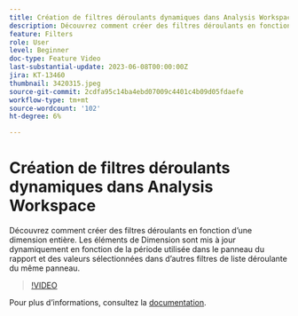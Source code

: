 ```yaml
---
title: Création de filtres déroulants dynamiques dans Analysis Workspace
description: Découvrez comment créer des filtres déroulants en fonction d’une dimension entière. Les éléments de Dimension sont mis à jour dynamiquement en fonction de la période utilisée dans le panneau du rapport et des valeurs sélectionnées dans d’autres filtres de liste déroulante du même panneau.
feature: Filters
role: User
level: Beginner
doc-type: Feature Video
last-substantial-update: 2023-06-08T00:00:00Z
jira: KT-13460
thumbnail: 3420315.jpeg
source-git-commit: 2cdfa95c14ba4ebd07009c4401c4b09d05fdaefe
workflow-type: tm+mt
source-wordcount: '102'
ht-degree: 6%

---
```



# Création de filtres déroulants dynamiques dans Analysis Workspace

Découvrez comment créer des filtres déroulants en fonction d’une dimension entière. Les éléments de Dimension sont mis à jour dynamiquement en fonction de la période utilisée dans le panneau du rapport et des valeurs sélectionnées dans d’autres filtres de liste déroulante du même panneau.

>[!VIDEO](https://video.tv.adobe.com/v/3420315/?learn=on)

Pour plus dʼinformations, consultez la [documentation](https://experienceleague.adobe.com/docs/analytics/analyze/analysis-workspace/panels/panels.html#dynamic-drop-down-filters).
